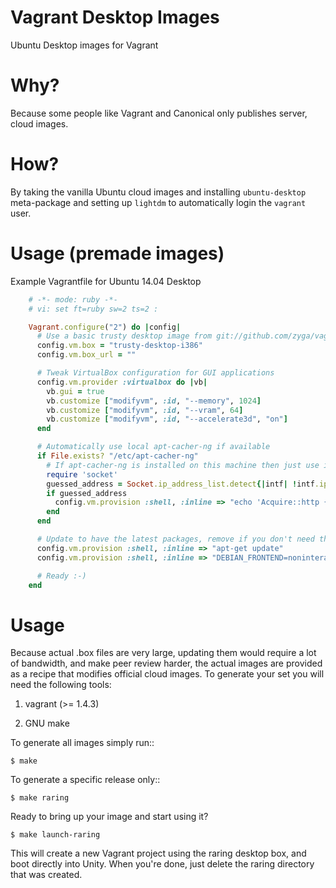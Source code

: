 Vagrant Desktop Images
======================

Ubuntu Desktop images for Vagrant

Why?
====

Because some people like Vagrant and Canonical only publishes server, cloud
images.

How?
====

By taking the vanilla Ubuntu cloud images and installing ``ubuntu-desktop``
meta-package and setting up ``lightdm`` to automatically login the ``vagrant``
user.

Usage (premade images)
======================

Example Vagrantfile for Ubuntu 14.04 Desktop

```ruby
    # -*- mode: ruby -*-
    # vi: set ft=ruby sw=2 ts=2 :

    Vagrant.configure("2") do |config|
      # Use a basic trusty desktop image from git://github.com/zyga/vagrant-destop-images.git
      config.vm.box = "trusty-desktop-i386"
      config.vm.box_url = ""

      # Tweak VirtualBox configuration for GUI applications
      config.vm.provider :virtualbox do |vb|
        vb.gui = true
        vb.customize ["modifyvm", :id, "--memory", 1024]
        vb.customize ["modifyvm", :id, "--vram", 64]
        vb.customize ["modifyvm", :id, "--accelerate3d", "on"]
      end

      # Automatically use local apt-cacher-ng if available
      if File.exists? "/etc/apt-cacher-ng"
        # If apt-cacher-ng is installed on this machine then just use it.
        require 'socket'
        guessed_address = Socket.ip_address_list.detect{|intf| !intf.ipv4_loopback?}
        if guessed_address
          config.vm.provision :shell, :inline => "echo 'Acquire::http { Proxy \"http://#{guessed_address.ip_address}:3142\"; };' > /etc/apt/apt.conf.d/00proxy"
        end
      end

      # Update to have the latest packages, remove if you don't need that
      config.vm.provision :shell, :inline => "apt-get update"
      config.vm.provision :shell, :inline => "DEBIAN_FRONTEND=noninteractive apt-get dist-upgrade --yes"

      # Ready :-)
    end
```

Usage
=====

Because actual .box files are very large, updating them would require
a lot of bandwidth, and make peer review harder, the actual images are
provided as a recipe that modifies official cloud images. To generate
your set you will need the following tools:

1) vagrant (>= 1.4.3)

2) GNU make

To generate all images simply run::

    $ make

To generate a specific release only::

    $ make raring

Ready to bring up your image and start using it?

    $ make launch-raring

This will create a new Vagrant project using the raring desktop box,
and boot directly into Unity. When you're done, just delete the raring
directory that was created.
